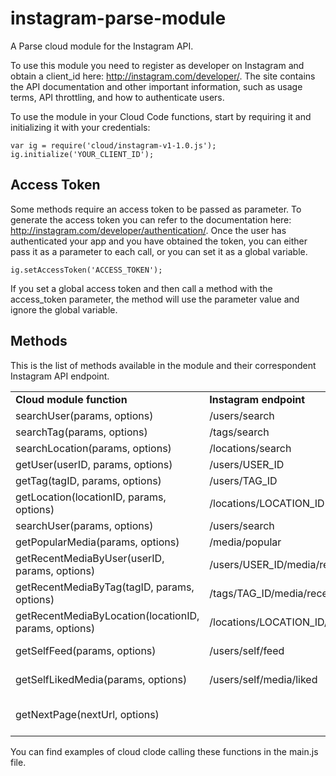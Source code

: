 instagram-parse-module
======================

A Parse cloud module for the Instagram API.

To use this module you need to register as developer on Instagram and obtain a client_id here: http://instagram.com/developer/. The site contains the API documentation and other important information, such as usage terms, API throttling, and how to authenticate users.

To use the module in your Cloud Code functions, start by requiring it and initializing it with your credentials:

```
var ig = require('cloud/instagram-v1-1.0.js');
ig.initialize('YOUR_CLIENT_ID');
```

Access Token
------------

Some methods require an access token to be passed as parameter.
To generate the access token you can refer to the documentation here: http://instagram.com/developer/authentication/.
Once the user has authenticated your app and you have obtained the token, you can either pass it as a parameter to each call, or you can set it as a global variable.

```
ig.setAccessToken('ACCESS_TOKEN');
```

If you set a global access token and then call a method with the access_token parameter, the method will use the parameter value and ignore the global variable.

Methods
-------

This is the list of methods available in the module and their correspondent Instagram API endpoint.

<table>
    <tr>
        <td><b>Cloud module function<b></td>
        <td><b>Instagram endpoint<b></td>
        <td><b>Notes<b></td>
    </tr>
    <tr>
        <td>searchUser(params, options)</td>
        <td>/users/search</td>
        <td></td>
    </tr>
    <tr>
        <td>searchTag(params, options)</td>
        <td>/tags/search</td>
        <td></td>
    </tr>
    <tr>
        <td>searchLocation(params, options)</td>
        <td>/locations/search</td>
        <td></td>
    </tr>
    <tr>
        <td>getUser(userID, params, options)</td>
        <td>/users/USER_ID</td>
        <td></td>
    </tr>
    <tr>
        <td>getTag(tagID, params, options)</td>
        <td>/users/TAG_ID</td>
        <td></td>
    </tr>
    <tr>
        <td>getLocation(locationID, params, options)</td>
        <td>/locations/LOCATION_ID</td>
        <td></td>
    </tr>
    <tr>
        <td>searchUser(params, options)</td>
        <td>/users/search</td>
        <td></td>
    </tr>
    <tr>
        <td>getPopularMedia(params, options)</td>
        <td>/media/popular</td>
        <td></td>
    </tr>
    <tr>
        <td>getRecentMediaByUser(userID, params, options)</td>
        <td>/users/USER_ID/media/recent</td>
        <td>Requires an access_token</td>
    </tr>
    <tr>
        <td>getRecentMediaByTag(tagID, params, options)</td>
        <td>/tags/TAG_ID/media/recent/</td>
        <td></td>
    </tr>
    <tr>
        <td>getRecentMediaByLocation(locationID, params, options)</td>
        <td>/locations/LOCATION_ID/media/recent</td>
        <td></td>
    </tr>
    <tr>
        <td>getSelfFeed(params, options)</td>
        <td>/users/self/feed</td>
        <td>Requires an access_token</td>
    </tr>
    <tr>
        <td>getSelfLikedMedia(params, options)</td>
        <td>/users/self/media/liked</td>
        <td>Requires an access_token</td>
    </tr>
    <tr>
        <td>getNextPage(nextUrl, options)</td>
        <td></td>
        <td>Use this method for pagination.</td>
    </tr>
</table>

You can find examples of cloud clode calling these functions in the main.js file.

